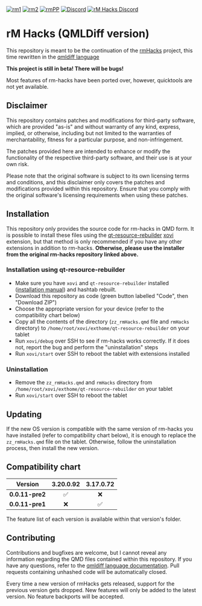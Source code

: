 [![rm1](https://img.shields.io/badge/rM1-supported-green)](https://remarkable.com/shop/all/remarkable-1) [![rm2](https://img.shields.io/badge/rM2-supported-green)](https://remarkable.com/shop/all/remarkable-2) [![rmPP](https://img.shields.io/badge/rMPP-supported-green)](https://remarkable.com/shop/all/remarkable-paper-pro) [![Discord](https://img.shields.io/discord/385916768696139794.svg?label=reMarkable&logo=discord&logoColor=ffffff&color=7389D8&labelColor=6A7EC2)](https://discord.gg/ATqQGfu) [![rM Hacks Discord](https://img.shields.io/discord/1153374327123759104.svg?label=rM%20Hacks&logo=discord&logoColor=ffffff&color=ffb759&labelColor=d99c4c)](https://discord.gg/bgVXW2bchN)

# rM Hacks (QMLDiff version)

This repository is meant to be the continuation of the [rmHacks](https://github.com/mb1986/rm-hacks) project, this time rewritten in the [qmldiff language](https://github.com/asivery/qmldiff)

**This project is still in beta! There will be bugs!**

Most features of rm-hacks have been ported over, however, quicktools are not yet available.

## Disclaimer

This repository contains patches and modifications for third-party software,
which are provided "as-is" and without warranty of any kind, express, implied,
or otherwise, including but not limited to the warranties of merchantability,
fitness for a particular purpose, and non-infringement.

The patches provided here are intended to enhance or modify the functionality of
the respective third-party software, and their use is at your own risk.

Please note that the original software is subject to its own licensing terms
and conditions, and this disclaimer only covers the patches and modifications
provided within this repository. Ensure that you comply with the original
software's licensing requirements when using these patches.

## Installation

This repository only provides the source code for rm-hacks in QMD form.
It is possible to install these files using the [qt-resource-rebuilder](https://github.com/asivery/rm-xovi-extensions/tree/master/qt-resource-rebuilder) [xovi](https://github.com/asivery/xovi) extension,
but that method is only recommended if you have any other extensions in addition
to rm-hacks.
**Otherwise, please use the installer from the original rm-hacks repository linked above.**

### Installation using qt-resource-rebuilder

- Make sure you have `xovi` and `qt-resource-rebuilder` installed ([installation manual](https://github.com/asivery/rm-xovi-extensions/blob/master/INSTALL.MD)) and hashtab rebuilt.
- Download this repository as code (green button labelled "Code", then "Download ZIP")
- Choose the appropriate version for your device (refer to the compatibility chart below)
- Copy all the contents of the directory (`zz_rmHacks.qmd` file and `rmHacks` directory) to `/home/root/xovi/exthome/qt-resource-rebuilder` on your tablet
- Run `xovi/debug` over SSH to see if rm-hacks works correctly. If it does not, report the bug and perform the "uninstallation" steps 
- Run `xovi/start` over SSH to reboot the tablet with extensions installed

### Uninstallation

- Remove the `zz_rmHacks.qmd` and `rmHacks` directory from `/home/root/xovi/exthome/qt-resource-rebuilder` on your tablet
- Run `xovi/start` over SSH to reboot the tablet

## Updating

If the new OS version is compatible with the same version of rm-hacks you have installed (refer to compatibility chart below), it is enough to replace the `zz_rmHacks.qmd` file on the tablet. Otherwise, follow the uninstallation process, then install the new version.

## Compatibility chart
| Version       |      3.20.0.92    |      3.17.0.72    |
|  :---:        |       :---:       |       :---:       |
|**0.0.11-pre2**|:white_check_mark: |        :x:        |
|**0.0.11-pre1**|        :x:        |:white_check_mark: |

The feature list of each version is available within that version's folder.

## Contributing

Contributions and bugfixes are welcome, but I cannot reveal any information regarding the QMD files contained within this repository.
If you have any questions, refer to the [qmldiff language documentation](https://github.com/asivery/qmldiff).
Pull requests containing unhashed code will be automatically closed.

Every time a new version of rmHacks gets released, support for the previous version gets dropped. New features will only be added to the latest version. No feature backports will be accepted.

